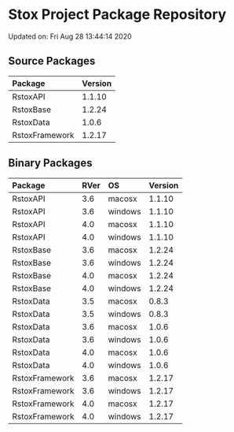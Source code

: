 # Stox Project Package Repository


Updated on: Fri Aug 28 13:44:14 2020
## Source Packages

|Package        |Version |
|:--------------|:-------|
|RstoxAPI       |1.1.10  |
|RstoxBase      |1.2.24  |
|RstoxData      |1.0.6   |
|RstoxFramework |1.2.17  |

## Binary Packages

|Package        |RVer |OS      |Version |
|:--------------|:----|:-------|:-------|
|RstoxAPI       |3.6  |macosx  |1.1.10  |
|RstoxAPI       |3.6  |windows |1.1.10  |
|RstoxAPI       |4.0  |macosx  |1.1.10  |
|RstoxAPI       |4.0  |windows |1.1.10  |
|RstoxBase      |3.6  |macosx  |1.2.24  |
|RstoxBase      |3.6  |windows |1.2.24  |
|RstoxBase      |4.0  |macosx  |1.2.24  |
|RstoxBase      |4.0  |windows |1.2.24  |
|RstoxData      |3.5  |macosx  |0.8.3   |
|RstoxData      |3.5  |windows |0.8.3   |
|RstoxData      |3.6  |macosx  |1.0.6   |
|RstoxData      |3.6  |windows |1.0.6   |
|RstoxData      |4.0  |macosx  |1.0.6   |
|RstoxData      |4.0  |windows |1.0.6   |
|RstoxFramework |3.6  |macosx  |1.2.17  |
|RstoxFramework |3.6  |windows |1.2.17  |
|RstoxFramework |4.0  |macosx  |1.2.17  |
|RstoxFramework |4.0  |windows |1.2.17  |
